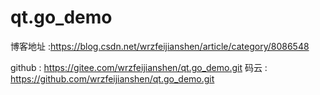 # qt.go_demo

博客地址 :https://blog.csdn.net/wrzfeijianshen/article/category/8086548

github : https://gitee.com/wrzfeijianshen/qt.go_demo.git
码云 :   https://github.com/wrzfeijianshen/qt.go_demo.git
